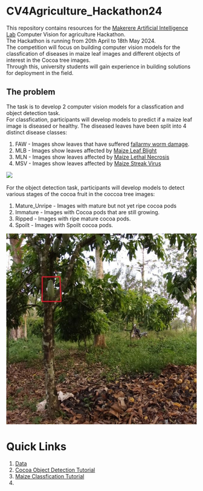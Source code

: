 # CV4Agriculture_Hackathon24
This repository contains resources for the [Makerere Artificial Intelligence Lab](https://air.ug/) Computer Vision for agriculture Hackathon.  
The Hackathon is running from  20th April to 18th May 2024.  
The competition will focus on building computer vision models for the classfication of diseases in maize leaf images and different objects of interest in the Cocoa tree images.  
Through this, university students will gain experience in building solutions for deployment in the field.
## The problem
The task is to develop 2 computer vision models for a classfication and object detection task.  
For classfication, participants will develop models to predict if a maize leaf image is diseased or healthy. The diseased leaves have been split into 4 distinct disease classes:
  1. FAW -  Images show leaves that have suffered [fallarmy worm damage](https://agriculture.go.ug/wp-content/uploads/2019/05/FAW-Brochure_MAAIF_DCP_revised_April_2018.pdf).
  2. MLB -  Images show leaves affected by [Maize Leaf Blight](https://lfl.bayern.de/ips/blattfruechte/050760/index.php#:~:text=First%20symptoms%20on%20maize%20plants,green%20to%20light%20brown%20lesions.)
  3. MLN -  Images show leaves affected by [Maize Lethal Necrosis](https://www.cabidigitallibrary.org/doi/10.1079/cabicompendium.119663)
  4. MSV - Images show leaves affected by [Maize Streak Virus](https://www.cabidigitallibrary.org/doi/10.1079/cabicompendium.32620)

<img src="https://github.com/AI-Lab-Makerere/CV4Agriculture_Hackathon24/blob/main/resources/images/maize.png"/>

For the object detection task, participants will develop models to detect various stages of the cocoa fruit in the coccoa tree images:
  1. Mature_Unripe - Images with mature but not yet ripe cocoa pods
  2. Immature - Images with Cocoa pods that are still growing.
  3. Ripped - Images with ripe mature cocoa pods.
  4. Spoilt - Images with Spoilt cocoa pods.
<img src="https://github.com/AI-Lab-Makerere/CV4Agriculture_Hackathon24/blob/main/resources/images/cocoa.jpg"/>

# Quick Links  
1. [Data](https://github.com/AI-Lab-Makerere/CV4Agriculture_Hackathon24/blob/main/guides/Datasets.md)
2. [Cocoa Object Detection Tutorial](https://github.com/AI-Lab-Makerere/CV4Agriculture_Hackathon24/blob/main/tutorial/Cocoa_Object_Detection_with_YOLO8.ipynb)
3. [Maize Classfication Tutorial](https://github.com/AI-Lab-Makerere/CV4Agriculture_Hackathon24/blob/main/tutorial/Maize_Disease_Classfication_with_Tensorflow_Keras_.ipynb)
4. 


